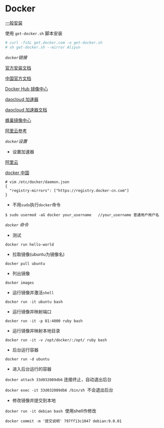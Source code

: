 # Docker

[一般安装](https://docs.docker.com/install/)

使用 `get-docker.sh` 脚本安装

```sh
# curl -fsSL get.docker.com -o get-docker.sh
# sh get-docker.sh --mirror Aliyun
```

*`docker`链接*

[官方安装文档](https://docs.docker.com/engine/installation/linux/)

[中国官方文档](https://docs.docker-cn.com/)

[Docker Hub 镜像中心](https://hub.docker.com/)

[daocloud 加速器](https://www.daocloud.io/mirror#accelerator-doc)

[daocloud 加速器文档](http://guide.daocloud.io/dcs/daocloud-9153151.html)

[蜂巢镜像中心](https://c.163.com/hub#/m/home/)

[阿里云参考](https://yq.aliyun.com/articles/7695?spm=5176.100239.blogcont29941.14.ZE3kQk)


*`docker`设置*

- 设置加速器

[阿里云](https://cr.console.aliyun.com/#/accelerator)

[docker 中国](http://docker-cn.com/registry-mirror)

```shell
# vim /etc/docker/daemon.json
{
  "registry-mirrors": ["https://registry.docker-cn.com"]
}
```

- 不用`sudo`执行`docker`命令

```shell
$ sudo usermod -aG docker your_username   //your_username 普通用户用户名
```

*`docker` 命令*

- 测试

`docker run hello-world`

- 拉取镜像(ubuntu为镜像名)

`docker pull ubuntu`

- 列出镜像

`docker images`

- 运行镜像并激活`shell`

`docker run -it ubuntu bash`

- 运行镜像并映射端口

`docker run -it -p 81:4000 ruby bash`

- 运行镜像并映射本地目录

`docker run -it -v /opt/docker/:/opt/ ruby bash`

- 后台运行容器

`docker run -d ubuntu`

- 进入后台运行的容器

`docker attach 33d032089db6` 连接终止，自动退出后台

`docker exec -it 33d032089db6 /bin/sh`  不会退出后台

- 修改镜像并提交到本地

`docker run -it debian bash`  使用shell作修改

`docker commit -m '提交说明' 797ff13c1047 debian:9.0.01`


